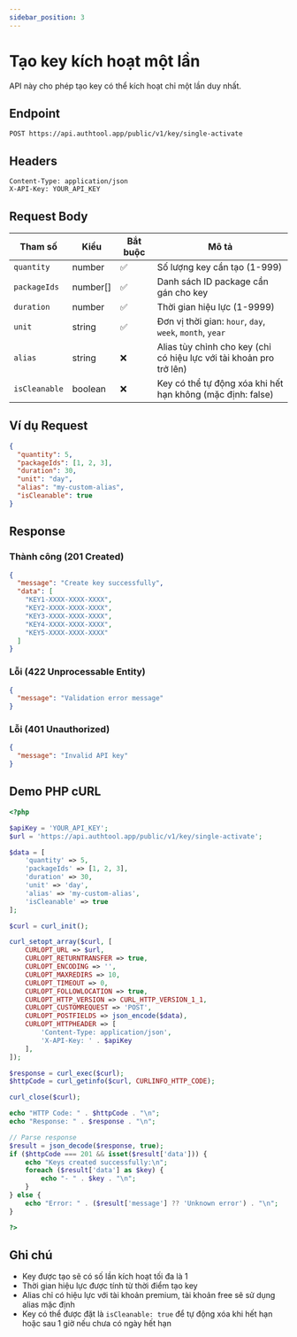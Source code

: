 ```yaml
---
sidebar_position: 3
---
```


# Tạo key kích hoạt một lần

API này cho phép tạo key có thể kích hoạt chỉ một lần duy nhất.

## Endpoint

```
POST https://api.authtool.app/public/v1/key/single-activate
```

## Headers

```
Content-Type: application/json
X-API-Key: YOUR_API_KEY
```

## Request Body

| Tham số       | Kiểu     | Bắt buộc | Mô tả                                                               |
| ------------- | -------- | -------- | ------------------------------------------------------------------- |
| `quantity`    | number   | ✅       | Số lượng key cần tạo (1-999)                                        |
| `packageIds`  | number[] | ✅       | Danh sách ID package cần gán cho key                                |
| `duration`    | number   | ✅       | Thời gian hiệu lực (1-9999)                                         |
| `unit`        | string   | ✅       | Đơn vị thời gian: `hour`, `day`, `week`, `month`, `year`            |
| `alias`       | string   | ❌       | Alias tùy chỉnh cho key (chỉ có hiệu lực với tài khoản pro trở lên) |
| `isCleanable` | boolean  | ❌       | Key có thể tự động xóa khi hết hạn không (mặc định: false)          |

## Ví dụ Request

```json
{
  "quantity": 5,
  "packageIds": [1, 2, 3],
  "duration": 30,
  "unit": "day",
  "alias": "my-custom-alias",
  "isCleanable": true
}
```

## Response

### Thành công (201 Created)

```json
{
  "message": "Create key successfully",
  "data": [
    "KEY1-XXXX-XXXX-XXXX",
    "KEY2-XXXX-XXXX-XXXX",
    "KEY3-XXXX-XXXX-XXXX",
    "KEY4-XXXX-XXXX-XXXX",
    "KEY5-XXXX-XXXX-XXXX"
  ]
}
```

### Lỗi (422 Unprocessable Entity)

```json
{
  "message": "Validation error message"
}
```

### Lỗi (401 Unauthorized)

```json
{
  "message": "Invalid API key"
}
```

## Demo PHP cURL

```php
<?php

$apiKey = 'YOUR_API_KEY';
$url = 'https://api.authtool.app/public/v1/key/single-activate';

$data = [
    'quantity' => 5,
    'packageIds' => [1, 2, 3],
    'duration' => 30,
    'unit' => 'day',
    'alias' => 'my-custom-alias',
    'isCleanable' => true
];

$curl = curl_init();

curl_setopt_array($curl, [
    CURLOPT_URL => $url,
    CURLOPT_RETURNTRANSFER => true,
    CURLOPT_ENCODING => '',
    CURLOPT_MAXREDIRS => 10,
    CURLOPT_TIMEOUT => 0,
    CURLOPT_FOLLOWLOCATION => true,
    CURLOPT_HTTP_VERSION => CURL_HTTP_VERSION_1_1,
    CURLOPT_CUSTOMREQUEST => 'POST',
    CURLOPT_POSTFIELDS => json_encode($data),
    CURLOPT_HTTPHEADER => [
        'Content-Type: application/json',
        'X-API-Key: ' . $apiKey
    ],
]);

$response = curl_exec($curl);
$httpCode = curl_getinfo($curl, CURLINFO_HTTP_CODE);

curl_close($curl);

echo "HTTP Code: " . $httpCode . "\n";
echo "Response: " . $response . "\n";

// Parse response
$result = json_decode($response, true);
if ($httpCode === 201 && isset($result['data'])) {
    echo "Keys created successfully:\n";
    foreach ($result['data'] as $key) {
        echo "- " . $key . "\n";
    }
} else {
    echo "Error: " . ($result['message'] ?? 'Unknown error') . "\n";
}

?>
```

## Ghi chú

- Key được tạo sẽ có số lần kích hoạt tối đa là 1
- Thời gian hiệu lực được tính từ thời điểm tạo key
- Alias chỉ có hiệu lực với tài khoản premium, tài khoản free sẽ sử dụng alias mặc định
- Key có thể được đặt là `isCleanable: true` để tự động xóa khi hết hạn hoặc sau 1 giờ nếu chưa có ngày hết hạn
